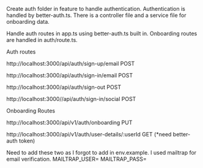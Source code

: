 Create auth folder in feature to handle authentication. Authentication is handled by better-auth.ts. There is a controller file and a service file for onboarding data. 

Handle auth routes in app.ts using better-auth.ts built in. Onboarding routes are handled in auth/route.ts. 

Auth routes

http://localhost:3000/api/auth/sign-up/email POST

http://localhost:3000/api/auth/sign-in/email POST

http://localhost:3000/api/auth/sign-out POST

http://localhost:3000//api/auth/sign-in/social POST



Onboarding Routes

http://localhost:3000/api/v1/auth/onboarding PUT

http://localhost:3000/api/v1/auth/user-details/:userId GET (*need better-auth token)

Need to add these two as I forgot to add in env.example. I used mailtrap for email verification.
MAILTRAP_USER=
MAILTRAP_PASS=
